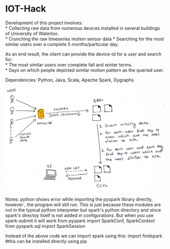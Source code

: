 # IOT-Hack

Development of this project involves:</br>
    * Collecting raw data from numerous devices installed in several buildings of University of Waterloo.</br>
    * Crunching the raw timeseries motion sensor data
    * Searching for the most similar users over a complete 5 months/particular day.</br>

As an end result, the client can provide the device-id for a user and search for:</br>
    * The most similar users over complete fall and winter terms.</br>
    * Days on which people depicted similar motion pattern as the queried user.</br>

Dependencies: Python, Java, Scala, Apache Spark, Dygraphs



![Overview](/Overview.PNG)


Notes:
python shows error while importing the pyspark library directly, however , the program will still run.
This is just because these modules are not in the typical python interpreter but spark's python directory
and since spark's directoy itself is not added in configurations. But when you use spark-submit it will work
from pyspark import SparkConf, SparkContext
from pyspark.sql import SparkSession

Instead of the above code we can import spark using this:
import findspark #this can be installed directly using pip
